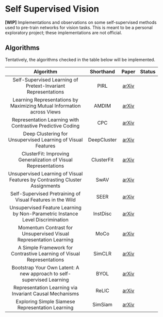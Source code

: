# Self Supervised Vision
**\[WIP\]** Implementations and observations on some self-supervised methods used to pre-train networks for vision tasks. This is meant to be a personal exploratory project; these implementations are not official.

## Algorithms
Tentatively, the algorithms checked in the table below will be implemented.

|                                   Algorithm                                   |  Shorthand  |                     Paper                     | Status |
|:-----------------------------------------------------------------------------:|:-----------:|:---------------------------------------------:|:------:|
| Self-Supervised Learning of Pretext-Invariant Representations                 |     PIRL    |   [arXiv](https://arxiv.org/abs/1912.01991)   |        |
| Learning Representations by Maximizing Mutual Information across Views        |    AMDIM    |   [arXiv](https://arxiv.org/abs/1906.00910)   |        |
| Representation Learning with Contrastive Predictive Coding                    |     CPC     |   [arXiv](https://arxiv.org/abs/1807.03748)   |        |
| Deep Clustering for Unsupervised Learning of Visual Features                  | DeepCluster |   [arXiv](https://arxiv.org/abs/1807.05520)   |        |
| ClusterFit: Improving Generalization of Visual Representations                |  ClusterFit |   [arXiv](https://arxiv.org/abs/1912.03330)   |        |
| Unsupervised Learning of Visual Features by Contrasting Cluster Assignments   |     SwAV    |   [arXiv](https://arxiv.org/abs/2006.09882)   |        |
| Self-Supervised Pretraining of Visual Features in the Wild                    |     SEER    |   [arXiv](https://arxiv.org/abs/2103.01988)   |        |
| Unsupervised Feature Learning by Non-Parametric Instance Level Discrimination |   InstDisc  |   [arXiv](https://arxiv.org/abs/1805.01978)   |        |
| Momentum Contrast for Unsupervised Visual Representation Learning             |     MoCo    |   [arXiv](https://arxiv.org/abs/1911.05722)   |        |
| A Simple Framework for Contrastive Learning of Visual Representations         |    SimCLR   |   [arXiv](https://arxiv.org/abs/2002.05709)   |        |
| Bootstrap Your Own Latent: A new approach to self-supervised Learning         |     BYOL    |   [arXiv](https://arxiv.org/abs/2006.07733)   |        |
| Representation Learning via Invariant Causal Mechanisms                       |    ReLIC    |   [arXiv](https://arxiv.org/abs/2010.07922)   |        |
| Exploring Simple Siamese Representation Learning                              |   SimSiam   |   [arXiv](https://arxiv.org/abs/2011.10566)   |        |